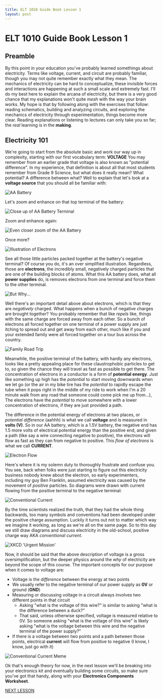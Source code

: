 ```yaml
---
title: ELT 1010 Guide Book Lesson 1
layout: post
---
```


# ELT 1010 Guide Book Lesson 1

## Preamble
By this point in your education you've probably learned somethings about electricity. Terms like voltage, current, and circuit are probably familiar, though you may not quite remember exactly what they mean. The mechanics of electricity can be hard to conceptualize, these invisible forces and interactions are happening at such a small scale and extremely fast. I'll do my best here to explain the arcana of electricity, but there is a very good chance that my explanations won't quite *mesh* with the way your brain works. My hope is that by following along with the exercises that follow: reading schematics, building and analyzing circuits, and exploring the mechanics of electricity through experimentation, things become more clear. Reading explanations or listening to lectures can only take you so far; the *real* learning is in the **making**.

## Electricity 101
We're going to start from the absolute basic and work our way up in complexity, starting with our first vocabulary term: **VOLTAGE**
You may remember from an earlier grade that voltage is also known as "potential difference". In my experience, that definition is about all that most students remember from Grade 9 Science, but what does it really mean? What potential? A difference between what? Well to explain that let's look at a **voltage source** that you should all be familiar with:

![AA Battery](../images/AA%20Battery.png)

Let's zoom and enhance on that top terminal of the battery:

![Close up of AA Battery Terminal](../images/AA%20Zoom.png)

Zoom and enhance again:

![Even closer zoom of the AA Battery](../images/AA%20Zoom%202.png)

Once more?

![Illustration of Electrons](../images/AA%20Zoom%203.png)

See all those little particles packed together at the battery's negative terminal? Of course you do, it's an over simplified illustration. Regardless, those are **electrons**, the incredibly small, negatively charged particles that are one of the building blocks of atoms. What this AA battery does, what all **power supplies** do, is removes electrons from one terminal and force them to the other terminal. 

![But Why...](../images/memes/but-why.jpg)

Well there's an important detail above about electrons, which is that they are *negatively* charged. What happens when a bunch of negative charges are brought together? You probably remember that like *repels* like, things with the same charge are forced away from each other. So a bunch of electrons all forced together on one terminal of a power supply are just itching to spread out and get away from each other, much like if you and your extended family were all forced together on a tour bus across the country.

![Family Road Trip](../images/memes/family-road-trip.png)

Meanwhile, the positive terminal of the battery, with hardly any electrons, looks like a pretty appealing place for these claustrophobic particles to get to, so given the chance they will travel as fast as possible to get there. The concentration of electrons in a conductor is a form of **potential energy**. Just like something up high has the *potential* to start moving downwards when we let go (or the air in my bike tire has the *potential* to rapidly escape the tube when it pops right in the middle of my ride to work when I'm a 20 minute walk from any road that someone could come pick me up from...), The electrons have the *potential* to move somewhere with a lower concentration of electrons, if they are just provided a path.

The difference in the potential energy of electrons at two places, or *potential difference* (aahhh) is what we call **voltage** and is measured in **volts (V)**. So in our AA battery, which is a 1.5V battery, the negative end has 1.5 more volts of electrical potential energy than the positive end, and given a path (like say a wire connecting negative to positive), the electrons will flow as fast as they can from negative to positive. This *flow of electrons* is what we call **CURRENT**.


![Electron Flow](../images/1x/Electron%20Flow.png)


Here's where it is my solemn duty to thoroughly frustrate and confuse you. You see, back when folks were just starting to figure out this electricity business nobody knew about the electron, so early experimenters, including my guy Ben Franklin, assumed electricity was caused by the movement of *positive* particles. So diagrams were drawn with current flowing from the positive terminal to the negative terminal:

![Conventional Current](../images/1x/Conventional%20Current.png)

By the time scientists realized the truth, that they had the whole thing backwards, too many symbols and conventions had been developed under the positive charge assumption. Luckily it turns out not to matter which way we imagine it working, as long as we're all on the same page. So to this day we still draw diagrams and discuss electricity in the old-school, positive charge way AKA *conventional current*. 

![XKCD 'Urgent Mission'](https://imgs.xkcd.com/comics/urgent_mission.png)

Now, it should be said that the above description of voltage is a gross oversimplification, but the deeper physics around the *why* of electricity are beyond the scope of this course. The important concepts for our purpose when it comes to voltage are:
* Voltage is the *difference* between the energy at two points
* We usually refer to the negative terminal of our power supply as **0V** or ground (**GND**)
* Measuring or discussing voltage in a circuit always involves two different points in that circuit
  * Asking "what is the voltage of this wire?" is similar to asking "what is the difference between a duck?"
  * That said, unless otherwise specified, voltage is measured relative to 0V. So someone asking "what is the voltage of this wire" is likely asking "what is the voltage between this wire and the negative terminal of the power supply?"
* If there is a voltage between two points and a path between those points, electrical **current** will flow from positive to negative (I know, I know, just go with it)

![Conventional Current Meme](../images/memes/conventionalcurrentmeme.jpg)

Ok that's enough theory for now, in the next lesson we'll be breaking into your electronics kit and eventually building some circuits, so make sure you've got that handy, along with your **Electronics Components Worksheet**.

[NEXT LESSON](./ELT1010%20Guide%20Book%20Lesson%202.md)